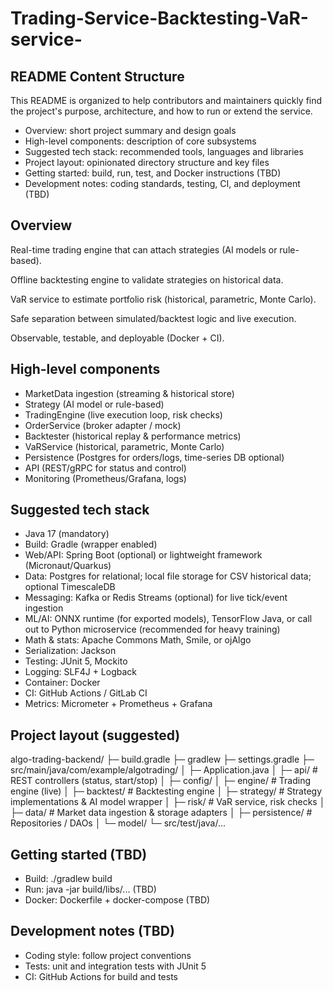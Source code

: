 # Trading-Service-Backtesting-VaR-service-

## README Content Structure

This README is organized to help contributors and maintainers quickly find the project's purpose, architecture, and how to run or extend the service.

- Overview: short project summary and design goals
- High-level components: description of core subsystems
- Suggested tech stack: recommended tools, languages and libraries
- Project layout: opinionated directory structure and key files
- Getting started: build, run, test, and Docker instructions (TBD)
- Development notes: coding standards, testing, CI, and deployment (TBD)

## Overview

Real-time trading engine that can attach strategies (AI models or rule-based).

Offline backtesting engine to validate strategies on historical data.

VaR service to estimate portfolio risk (historical, parametric, Monte Carlo).

Safe separation between simulated/backtest logic and live execution.

Observable, testable, and deployable (Docker + CI).

## High-level components

- MarketData ingestion (streaming & historical store)
- Strategy (AI model or rule-based)
- TradingEngine (live execution loop, risk checks)
- OrderService (broker adapter / mock)
- Backtester (historical replay & performance metrics)
- VaRService (historical, parametric, Monte Carlo)
- Persistence (Postgres for orders/logs, time-series DB optional)
- API (REST/gRPC for status and control)
- Monitoring (Prometheus/Grafana, logs)

## Suggested tech stack

- Java 17 (mandatory)
- Build: Gradle (wrapper enabled)
- Web/API: Spring Boot (optional) or lightweight framework (Micronaut/Quarkus)
- Data: Postgres for relational; local file storage for CSV historical data; optional TimescaleDB
- Messaging: Kafka or Redis Streams (optional) for live tick/event ingestion
- ML/AI: ONNX runtime (for exported models), TensorFlow Java, or call out to Python microservice (recommended for heavy training)
- Math & stats: Apache Commons Math, Smile, or ojAlgo
- Serialization: Jackson
- Testing: JUnit 5, Mockito
- Logging: SLF4J + Logback
- Container: Docker
- CI: GitHub Actions / GitLab CI
- Metrics: Micrometer + Prometheus + Grafana

## Project layout (suggested)

algo-trading-backend/
├─ build.gradle
├─ gradlew
├─ settings.gradle
├─ src/main/java/com/example/algotrading/
│  ├─ Application.java
│  ├─ api/                # REST controllers (status, start/stop)
│  ├─ config/
│  ├─ engine/             # Trading engine (live)
│  ├─ backtest/           # Backtesting engine
│  ├─ strategy/           # Strategy implementations & AI model wrapper
│  ├─ risk/               # VaR service, risk checks
│  ├─ data/               # Market data ingestion & storage adapters
│  ├─ persistence/        # Repositories / DAOs
│  └─ model/
└─ src/test/java/...

## Getting started (TBD)

- Build: ./gradlew build
- Run: java -jar build/libs/... (TBD)
- Docker: Dockerfile + docker-compose (TBD)

## Development notes (TBD)

- Coding style: follow project conventions
- Tests: unit and integration tests with JUnit 5
- CI: GitHub Actions for build and tests
